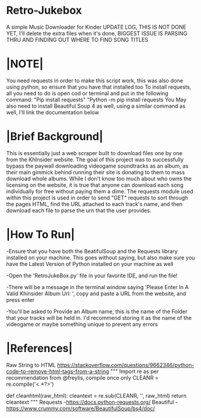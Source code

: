 # Retro-Jukebox
A simple Music Downloader for Kinder
UPDATE LOG, THIS IS NOT DONE YET, I'll delete the extra files when it's done, BIGGEST ISSUE IS PARSING THRU AND FINDING OUT WHERE TO FIND SONG TITLES
# |NOTE|
You need requests in order to make this script work, this was also done using python, so ensure that you have that installed too
To install requests, all you need to do is open cod or terminal and put in the following command:
"Pip install requests"
"Python -m pip install requests
You May also need to install Beautiful Soup 4 as well, using a similar command as well, I'll link the documentation below

# |Brief Background|
This is essentially just a web scraper built to download files one by one from the KhInsider website. The goal of this project was to successfully bypass the paywall downloading videogame soundtracks as an album, as their main gimmick behind running their site is donating to them to mass download whole albums. While I don't know too much about who owns the licensing on the website, it is true that anyone can download each song individually for free without paying them a dime. 
The requests module used within this project is used in order to send "GET" requests to sort through the pages HTML, find the URL attached to each track's name, and then download each file to parse the urn that the user provides.
# |How To Run|
-Ensure that you have both the BeatifulSoup and the Requests library installed on your machine. This goes without saying, but also make sure you have the Latest Version of Python installed on your machine as well

-Open the 'RetroJukeBox.py' file in your favorite IDE, and run the file!

-There will be a message in the terminal window saying 'Please Enter In A Valid Khinsider Album Url: ', copy and paste a URL from the website, and press enter

-You'll be asked to Provide an Album name, this is the name of the Folder that your tracks will be held in. I'd recommend storing it as the name of the videogame or maybe something unique to prevent any errors 

# |References|
Raw String to HTML
https://stackoverflow.com/questions/9662346/python-code-to-remove-html-tags-from-a-string
"""
Import re
as per recommendation from @freylis, compile once only
CLEANR = re.compile('<.*?>') 

def cleanhtml(raw_html):
  cleantext = re.sub(CLEANR, '', raw_html)
  return cleantext
"""
Requests
-https://docs.python-requests.org/
Beautiful 
-https://www.crummy.com/software/BeautifulSoup/bs4/doc/ 